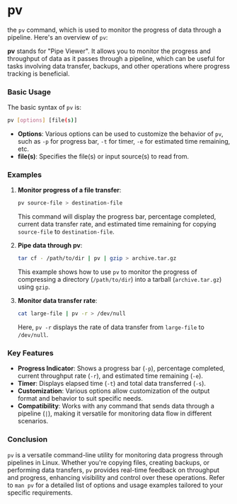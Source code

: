 # pv
the `pv` command, which is used to monitor the progress of data through a pipeline. Here's an overview of `pv`:


**pv** stands for "Pipe Viewer". It allows you to monitor the progress and throughput of data as it passes through a pipeline, which can be useful for tasks involving data transfer, backups, and other operations where progress tracking is beneficial.

### Basic Usage

The basic syntax of `pv` is:

```bash
pv [options] [file(s)]
```

- **Options**: Various options can be used to customize the behavior of `pv`, such as `-p` for progress bar, `-t` for timer, `-e` for estimated time remaining, etc.
- **file(s)**: Specifies the file(s) or input source(s) to read from.

### Examples

1. **Monitor progress of a file transfer**:
   
   ```bash
   pv source-file > destination-file
   ```
   This command will display the progress bar, percentage completed, current data transfer rate, and estimated time remaining for copying `source-file` to `destination-file`.

2. **Pipe data through pv**:
   
   ```bash
   tar cf - /path/to/dir | pv | gzip > archive.tar.gz
   ```
   This example shows how to use `pv` to monitor the progress of compressing a directory (`/path/to/dir`) into a tarball (`archive.tar.gz`) using `gzip`.

3. **Monitor data transfer rate**:
   
   ```bash
   cat large-file | pv -r > /dev/null
   ```
   Here, `pv -r` displays the rate of data transfer from `large-file` to `/dev/null`.

### Key Features

- **Progress Indicator**: Shows a progress bar (`-p`), percentage completed, current throughput rate (`-r`), and estimated time remaining (`-e`).
- **Timer**: Displays elapsed time (`-t`) and total data transferred (`-s`).
- **Customization**: Various options allow customization of the output format and behavior to suit specific needs.
- **Compatibility**: Works with any command that sends data through a pipeline (`|`), making it versatile for monitoring data flow in different scenarios.

### Conclusion

`pv` is a versatile command-line utility for monitoring data progress through pipelines in Linux. Whether you're copying files, creating backups, or performing data transfers, `pv` provides real-time feedback on throughput and progress, enhancing visibility and control over these operations. Refer to `man pv` for a detailed list of options and usage examples tailored to your specific requirements.
